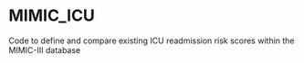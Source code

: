 # MIMIC_ICU
Code to define and compare existing ICU readmission risk scores within the MIMIC-III database
